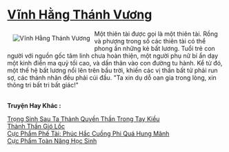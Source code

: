 <a href="https://truyenwiki.net/vinh-hang-thanh-vuong.35871/" title="Vĩnh Hằng Thánh Vương"><h1>Vĩnh Hằng Thánh Vương</h1></a><div style="display:table"><img align="right" style="float: left; padding: 10px;" src="https://truyenwiki.net/a/img/str/src/35871.jpg" alt="Vĩnh Hằng Thánh Vương">Một thiên tài được gọi là một thiên tài. Rồng và phượng trong số các thiên tài có thể phong ấn những kẻ bất lương. Tuổi trẻ con người với nguồn gốc tâm linh chưa hoàn thiện, một người phụ nữ bí ẩn dạy một kinh điển ma quỷ tối cao, và dấn thân vào con đường tu hành. Kể từ đó, một thế hệ bất lương nổi lên trên bầu trời, khiến các vị thần bất tử phải run sợ, các thánh nhân đều phải cúi đầu. "Ta xin dụ dỗ oan gia trong lòng, xin thông tri bất tri bất giác!"</div><p><br><b>Truyện Hay Khác :</b></p><a href="https://truyenwiki.net/trong-sinh-sau-ta-thanh-quyen-than-trong-tay-kieu.35854/" alt="Trọng Sinh Sau Ta Thành Quyền Thần Trong Tay Kiều">Trọng Sinh Sau Ta Thành Quyền Thần Trong Tay Kiều</a><br/><a href="https://sangtacviet.wordpress.com/2020/10/22/thanh-than-gio-loc/" alt="Thành Thần Gió Lốc">Thành Thần Gió Lốc</a><br/><a href="https://github.com/nownovels/topcv/tree/master/truyenhay/37042" alt="Cực Phẩm Phế Tài: Phúc Hắc Cuồng Phi Quá Hung Mãnh">Cực Phẩm Phế Tài: Phúc Hắc Cuồng Phi Quá Hung Mãnh</a><br/><a href="https://github.com/nownovels/topcv/tree/master/truyenhay/35323" alt="Cực Phẩm Toàn Năng Học Sinh">Cực Phẩm Toàn Năng Học Sinh</a><br/>